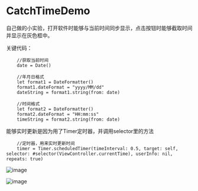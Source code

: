 # CatchTimeDemo

自己做的小实验，打开软件时能够与当前时间同步显示，点击按钮时能够截取时间并显示在灰色框中。

关键代码：

        //获取当前时间
        date = Date()
        
        //年月日格式
        let format1 = DateFormatter()
        format1.dateFormat = "yyyy/MM/dd"
        dateString = format1.string(from: date)
        
        //时间格式
        let format2 = DateFormatter()
        format2.dateFormat = "HH:mm:ss"
        timeString = format2.string(from: date)
        
        
能够实时更新是因为用了Timer定时器，并调用selector里的方法

        //定时器，用来实时更新时间
        timer = Timer.scheduledTimer(timeInterval: 0.5, target: self, selector: #selector(ViewController.currentTime), userInfo: nil, repeats: true)

![image](https://github.com/Kimsswift/CatchTimeDemo/blob/master/images/catch1.png)

![image](https://github.com/Kimsswift/CatchTimeDemo/blob/master/images/catch2.png)
